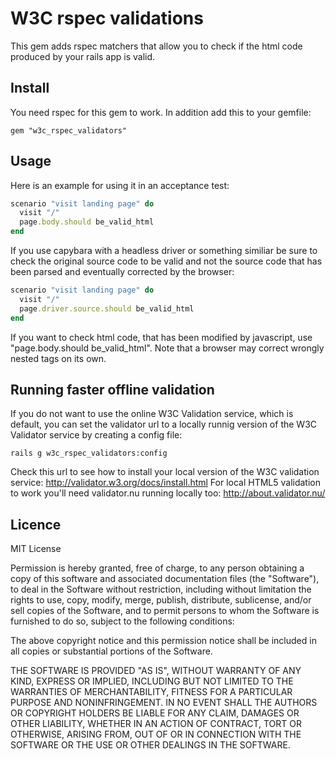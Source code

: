 # W3C rspec validations

This gem adds rspec matchers that allow you to check if the html code produced by your rails app is valid.

## Install

You need rspec for this gem to work. In addition add this to your gemfile:

    gem "w3c_rspec_validators"

## Usage

Here is an example for using it in an acceptance test:

```ruby
scenario "visit landing page" do
  visit "/"
  page.body.should be_valid_html
end
```

If you use capybara with a headless driver or something similiar be 
sure to check the original source code to be valid and not the source code that has
been parsed and eventually corrected by the browser:

```ruby
scenario "visit landing page" do
  visit "/"
  page.driver.source.should be_valid_html
end
```

If you want to check html code, that has been modified by javascript, use "page.body.should be_valid_html".
Note that a browser may correct wrongly nested tags on its own.

## Running faster offline validation

If you do not want to use the online W3C Validation service, which is default, you can set the validator url to a locally runnig version
of the W3C Validator service by creating a config file:

    rails g w3c_rspec_validators:config

Check this url to see how to install your local version of the W3C validation service: http://validator.w3.org/docs/install.html
For local HTML5 validation to work you'll need validator.nu running locally too: http://about.validator.nu/

## Licence
MIT License

Permission is hereby granted, free of charge, to any person obtaining a copy of this software and associated documentation files (the "Software"), to deal in the Software without restriction, including without limitation the rights to use, copy, modify, merge, publish, distribute, sublicense, and/or sell copies of the Software, and to permit persons to whom the Software is furnished to do so, subject to the following conditions:

The above copyright notice and this permission notice shall be included in all copies or substantial portions of the Software.

THE SOFTWARE IS PROVIDED "AS IS", WITHOUT WARRANTY OF ANY KIND, EXPRESS OR IMPLIED, INCLUDING BUT NOT LIMITED TO THE WARRANTIES OF MERCHANTABILITY, FITNESS FOR A PARTICULAR PURPOSE AND NONINFRINGEMENT. IN NO EVENT SHALL THE AUTHORS OR COPYRIGHT HOLDERS BE LIABLE FOR ANY CLAIM, DAMAGES OR OTHER LIABILITY, WHETHER IN AN ACTION OF CONTRACT, TORT OR OTHERWISE, ARISING FROM, OUT OF OR IN CONNECTION WITH THE SOFTWARE OR THE USE OR OTHER DEALINGS IN THE SOFTWARE.
